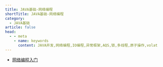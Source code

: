 ```yaml
---
title: JAVA基础-网络编程
shortTitle: JAVA基础-网络编程
category:
  - JAVA基础
article: false 
head:
  - - meta
    - name: keywords
      content: JAVA并发,网络编程,IO编程,异常框架,AQS,锁,多线程,原子操作,volatile,synchronized,线程池,阻塞队列,queue
---
```



* [网络编程入门](./net.md)
 